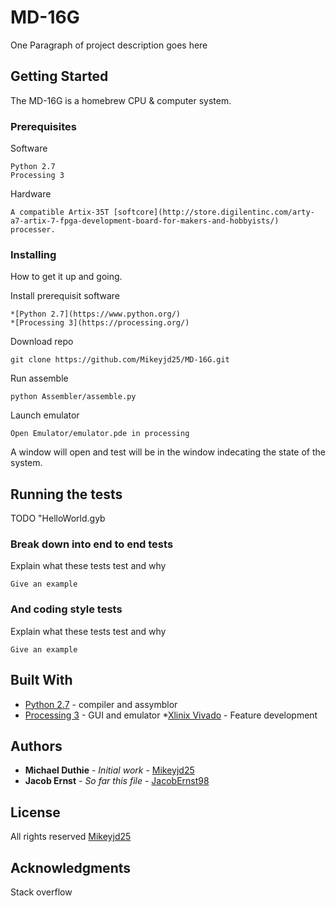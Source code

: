# MD-16G

One Paragraph of project description goes here

## Getting Started

The MD-16G is a homebrew CPU & computer system.

### Prerequisites
Software

```
Python 2.7
Processing 3
```

Hardware

```
A compatible Artix-35T [softcore](http://store.digilentinc.com/arty-a7-artix-7-fpga-development-board-for-makers-and-hobbyists/) processer. 
```

### Installing

How to get it up and going.

Install prerequisit software
```
*[Python 2.7](https://www.python.org/)
*[Processing 3](https://processing.org/)
```

Download repo
```
git clone https://github.com/Mikeyjd25/MD-16G.git
```

Run assemble
```
python Assembler/assemble.py
```

Launch emulator
```
Open Emulator/emulator.pde in processing
```

A window will open and test will be in the window indecating the state of the system.

## Running the tests

TODO "HelloWorld.gyb

### Break down into end to end tests

Explain what these tests test and why

```
Give an example
```

### And coding style tests

Explain what these tests test and why

```
Give an example
```

## Built With

* [Python 2.7](https://www.python.org/) - compiler and assymblor
* [Processing 3](https://processing.org/) - GUI and emulator
*[Xlinix Vivado](https://www.xilinx.com/products/design-tools/vivado.html) - Feature development


## Authors

* **Michael Duthie** - *Initial work* - [Mikeyjd25](https://github.com/Mikeyjd25)
* **Jacob Ernst** - *So far this file* - [JacobErnst98](https://github.com/JacobErnst98)

## License

All rights reserved [Mikeyjd25](https://github.com/Mikeyjd25)

## Acknowledgments

Stack overflow
